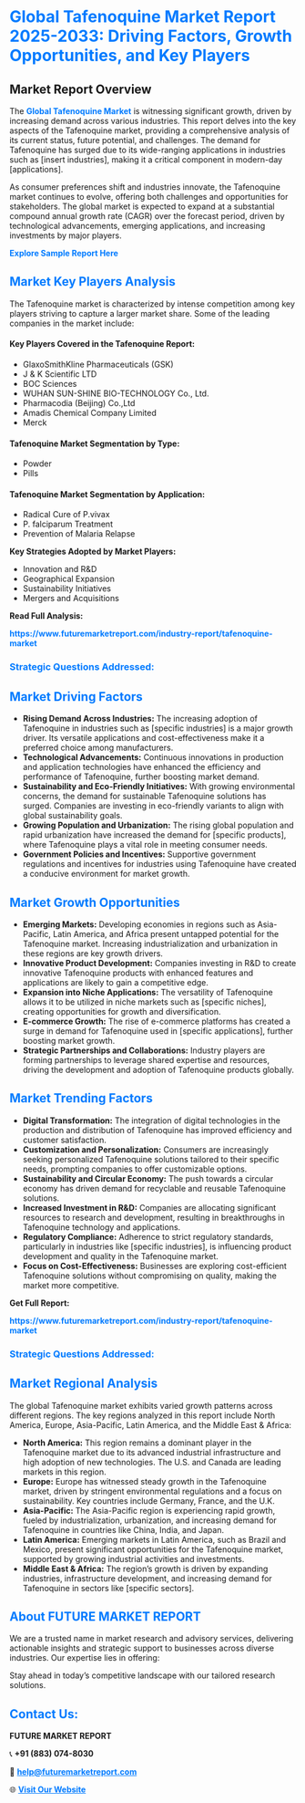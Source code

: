 <h1 style="color: #007BFF;">Global Tafenoquine Market Report 2025-2033: Driving Factors, Growth Opportunities, and Key Players</h1>

<section id="overview">
<h2>Market Report Overview</h2>
<p>The <a href="https://www.futuremarketreport.com/industry-report/tafenoquine-market" style="color: #007BFF; text-decoration: none;"><strong>Global Tafenoquine Market</strong></a> is witnessing significant growth, driven by increasing demand across various industries. This report delves into the key aspects of the Tafenoquine market, providing a comprehensive analysis of its current status, future potential, and challenges. The demand for Tafenoquine has surged due to its wide-ranging applications in industries such as [insert industries], making it a critical component in modern-day [applications].</p>
<p>As consumer preferences shift and industries innovate, the Tafenoquine market continues to evolve, offering both challenges and opportunities for stakeholders. The global market is expected to expand at a substantial compound annual growth rate (CAGR) over the forecast period, driven by technological advancements, emerging applications, and increasing investments by major players.</p>
</section>

<section id="overview">
<p><a href="https://www.futuremarketreport.com/request-sample/reportId=50267" style="color: #007BFF; text-decoration: none;"><strong>Explore Sample Report Here</strong></a></p>
</section>

<section id="key-players">
<h2 style="color: #007BFF;">Market Key Players Analysis</h2>
<p>The Tafenoquine market is characterized by intense competition among key players striving to capture a larger market share. Some of the leading companies in the market include:</p>
<h4>Key Players Covered in the Tafenoquine Report:</h4>
<ul><li>GlaxoSmithKline Pharmaceuticals (GSK)</li><li>J &amp; K Scientific LTD</li><li>BOC Sciences</li><li>WUHAN SUN-SHINE BIO-TECHNOLOGY Co., Ltd.</li><li>Pharmacodia (Beijing) Co.,Ltd</li><li>Amadis Chemical Company Limited</li><li>Merck</li></ul>
<h4>Tafenoquine Market Segmentation by Type:</h4>
<ul><li>Powder</li><li>Pills</li></ul>

<h4>Tafenoquine Market Segmentation by Application:</h4>
<ul><li>Radical Cure of P.vivax</li><li>P. falciparum Treatment</li><li>Prevention of Malaria Relapse</li></ul>
<p><strong>Key Strategies Adopted by Market Players:</strong></p>
<ul>
<li>Innovation and R&D</li>
<li>Geographical Expansion</li>
<li>Sustainability Initiatives</li>
<li>Mergers and Acquisitions</li>
</ul>
</section>

<section>
<p><strong>Read Full Analysis: </strong></p><a href="https://www.futuremarketreport.com/industry-report/tafenoquine-market" style="color: #007BFF; text-decoration: none;"><strong>https://www.futuremarketreport.com/industry-report/tafenoquine-market</strong></a>
<h3 style="color: #007BFF;">Strategic Questions Addressed:</h3>
</section>

<section id="driving-factors">
<h2 style="color: #007BFF;">Market Driving Factors</h2>
<ul>
<li><strong>Rising Demand Across Industries:</strong> The increasing adoption of Tafenoquine in industries such as [specific industries] is a major growth driver. Its versatile applications and cost-effectiveness make it a preferred choice among manufacturers.</li>
<li><strong>Technological Advancements:</strong> Continuous innovations in production and application technologies have enhanced the efficiency and performance of Tafenoquine, further boosting market demand.</li>
<li><strong>Sustainability and Eco-Friendly Initiatives:</strong> With growing environmental concerns, the demand for sustainable Tafenoquine solutions has surged. Companies are investing in eco-friendly variants to align with global sustainability goals.</li>
<li><strong>Growing Population and Urbanization:</strong> The rising global population and rapid urbanization have increased the demand for [specific products], where Tafenoquine plays a vital role in meeting consumer needs.</li>
<li><strong>Government Policies and Incentives:</strong> Supportive government regulations and incentives for industries using Tafenoquine have created a conducive environment for market growth.</li>
</ul>
</section>

<section id="growth-opportunities">
<h2 style="color: #007BFF;">Market Growth Opportunities</h2>
<ul>
<li><strong>Emerging Markets:</strong> Developing economies in regions such as Asia-Pacific, Latin America, and Africa present untapped potential for the Tafenoquine market. Increasing industrialization and urbanization in these regions are key growth drivers.</li>
<li><strong>Innovative Product Development:</strong> Companies investing in R&D to create innovative Tafenoquine products with enhanced features and applications are likely to gain a competitive edge.</li>
<li><strong>Expansion into Niche Applications:</strong> The versatility of Tafenoquine allows it to be utilized in niche markets such as [specific niches], creating opportunities for growth and diversification.</li>
<li><strong>E-commerce Growth:</strong> The rise of e-commerce platforms has created a surge in demand for Tafenoquine used in [specific applications], further boosting market growth.</li>
<li><strong>Strategic Partnerships and Collaborations:</strong> Industry players are forming partnerships to leverage shared expertise and resources, driving the development and adoption of Tafenoquine products globally.</li>
</ul>
</section>

<section id="trending-factors">
<h2 style="color: #007BFF;">Market Trending Factors</h2>
<ul>
<li><strong>Digital Transformation:</strong> The integration of digital technologies in the production and distribution of Tafenoquine has improved efficiency and customer satisfaction.</li>
<li><strong>Customization and Personalization:</strong> Consumers are increasingly seeking personalized Tafenoquine solutions tailored to their specific needs, prompting companies to offer customizable options.</li>
<li><strong>Sustainability and Circular Economy:</strong> The push towards a circular economy has driven demand for recyclable and reusable Tafenoquine solutions.</li>
<li><strong>Increased Investment in R&D:</strong> Companies are allocating significant resources to research and development, resulting in breakthroughs in Tafenoquine technology and applications.</li>
<li><strong>Regulatory Compliance:</strong> Adherence to strict regulatory standards, particularly in industries like [specific industries], is influencing product development and quality in the Tafenoquine market.</li>
<li><strong>Focus on Cost-Effectiveness:</strong> Businesses are exploring cost-efficient Tafenoquine solutions without compromising on quality, making the market more competitive.</li>
</ul>
</section>

<section>
<p><strong>Get Full Report: </strong></p><a href="https://www.futuremarketreport.com/industry-report/tafenoquine-market" style="color: #007BFF; text-decoration: none;"><strong>https://www.futuremarketreport.com/industry-report/tafenoquine-market</strong></a>
<h3 style="color: #007BFF;">Strategic Questions Addressed:</h3>
</section>


<section id="regional-analysis">
<h2 style="color: #007BFF;">Market Regional Analysis</h2>
<p>The global Tafenoquine market exhibits varied growth patterns across different regions. The key regions analyzed in this report include North America, Europe, Asia-Pacific, Latin America, and the Middle East & Africa:</p>
<ul>
<li><strong>North America:</strong> This region remains a dominant player in the Tafenoquine market due to its advanced industrial infrastructure and high adoption of new technologies. The U.S. and Canada are leading markets in this region.</li>
<li><strong>Europe:</strong> Europe has witnessed steady growth in the Tafenoquine market, driven by stringent environmental regulations and a focus on sustainability. Key countries include Germany, France, and the U.K.</li>
<li><strong>Asia-Pacific:</strong> The Asia-Pacific region is experiencing rapid growth, fueled by industrialization, urbanization, and increasing demand for Tafenoquine in countries like China, India, and Japan.</li>
<li><strong>Latin America:</strong> Emerging markets in Latin America, such as Brazil and Mexico, present significant opportunities for the Tafenoquine market, supported by growing industrial activities and investments.</li>
<li><strong>Middle East & Africa:</strong> The region’s growth is driven by expanding industries, infrastructure development, and increasing demand for Tafenoquine in sectors like [specific sectors].</li>
</ul>
</section>

<footer>
<h2 style="color: #007BFF;">About FUTURE MARKET REPORT</h2>
<p>We are a trusted name in market research and advisory services, delivering actionable insights and strategic support to businesses across diverse industries. Our expertise lies in offering:</p>

<p>Stay ahead in today’s competitive landscape with our tailored research solutions.</p>

<h2 style="color: #007BFF;">Contact Us:</h2>
<p><strong>FUTURE MARKET REPORT</strong></p>
<p>📞 <strong>+91 (883) 074-8030</strong></p>
<p>📧 <strong><a href="mailto:help@futuremarketreport.com" style="color: #007BFF;">help@futuremarketreport.com</a></strong></p>
<p>🌐 <strong><a href="https://www.futuremarketreport.com/" style="color: #007BFF;">Visit Our Website</a></strong></p>
</footer>